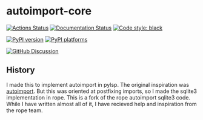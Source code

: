 # autoimport-core

[![Actions Status][actions-badge]][actions-link]
[![Documentation Status][rtd-badge]][rtd-link]
[![Code style: black][black-badge]][black-link]

[![PyPI version][pypi-version]][pypi-link]
[![PyPI platforms][pypi-platforms]][pypi-link]

[![GitHub Discussion][github-discussions-badge]][github-discussions-link]
<!-- prettier-ignore-start -->
[actions-badge]:            https://github.com/bageljrkhanofemus/autoimport-core/workflows/CI/badge.svg
[actions-link]:             https://github.com/bageljrkhanofemus/autoimport-core/actions
[black-badge]:              https://img.shields.io/badge/code%20style-black-000000.svg
[black-link]:               https://github.com/psf/black
[github-discussions-badge]: https://img.shields.io/static/v1?label=Discussions&message=Ask&color=blue&logo=github
[github-discussions-link]:  https://github.com/bageljrkhanofemus/autoimport-core/discussions
[pypi-link]:                https://pypi.org/project/autoimport-core/
[pypi-platforms]:           https://img.shields.io/pypi/pyversions/autoimport-core
[pypi-version]:             https://badge.fury.io/py/autoimport-core.svg
[rtd-badge]:                https://readthedocs.org/projects/autoimport-core/badge/?version=latest
[rtd-link]:                 https://autoimport-core.readthedocs.io/en/latest/?badge=latest
<!-- prettier-ignore-end -->
## History
I made this to implement autoimport in pylsp. 
The original inspiration was [autoimport](https://github.com/lyz-code/autoimport). 
But this was oriented at postfixing imports, so I made the sqlite3 implementation in rope. 
This is a fork of the rope autoimport sqlite3 code. While I have written almost all of it, I have recieved help and inspiration from the rope team.

